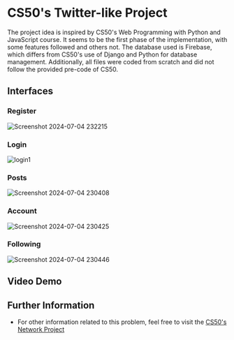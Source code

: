 # CS50's Twitter-like Project
The project idea is inspired by CS50's Web Programming with Python and JavaScript course. 
It seems to be the first phase of the implementation, with some features followed and others not. 
The database used is Firebase, which differs from CS50's use of Django and Python for database management. 
Additionally, all files were coded from scratch and did not follow the provided pre-code of CS50.

## Interfaces
### Register
![Screenshot 2024-07-04 232215](https://github.com/VSUrhuel/CS50-Twitter/assets/114915612/e1b33cbf-d42a-49c9-be01-aee26b715f62)
### Login
![login1](https://github.com/VSUrhuel/CS50-Twitter/assets/114915612/8b3f975f-31c0-4f9e-9444-ba7178c188d7)
### Posts
![Screenshot 2024-07-04 230408](https://github.com/VSUrhuel/CS50-Twitter/assets/114915612/1b778c2a-862c-4483-b24c-7e171c690382)
### Account
![Screenshot 2024-07-04 230425](https://github.com/VSUrhuel/CS50-Twitter/assets/114915612/ed0b78d7-7a58-417d-9397-991b0402a239)
### Following
![Screenshot 2024-07-04 230446](https://github.com/VSUrhuel/CS50-Twitter/assets/114915612/949c096f-8f23-4b11-9e68-23208985f3ba)

## Video Demo

## Further Information
- For other information related to this problem, feel free to visit the [CS50's Network Project](https://cs50.harvard.edu/web/2020/projects/4/network/)
